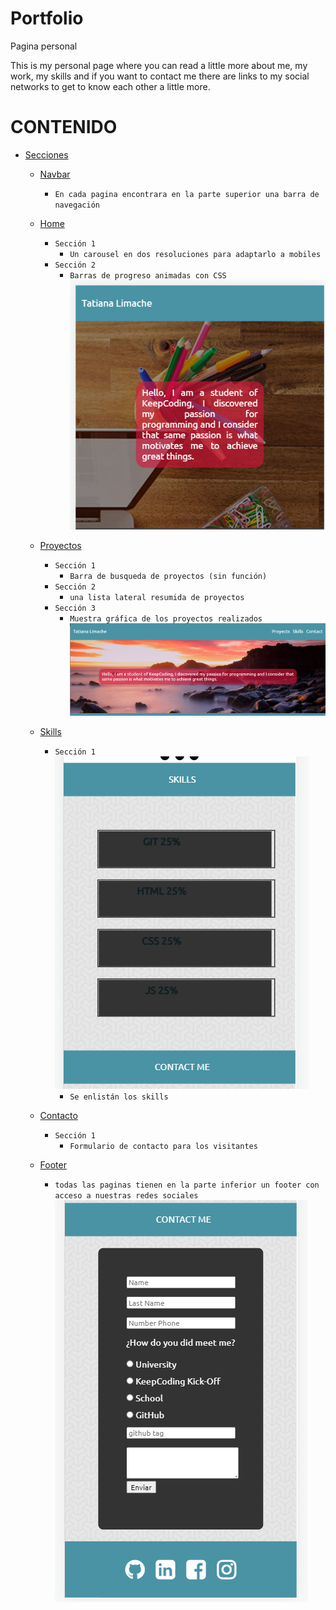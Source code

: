 # Portfolio
Pagina personal
 
This is my personal page where you can read a little more about me, my work, my skills and if you want to contact me there are links to my social networks to get to know each other a little more.
# CONTENIDO

- [Secciones](#.)
  - [Navbar](#Navbar)
    - `En cada pagina encontrara en la parte superior una barra de navegación`
  - [Home](#Home)
    - `Sección 1`
      - `Un carousel en dos resoluciones para adaptarlo a mobiles`      
    - `Sección 2`
      - `Barras de progreso animadas con CSS`
     ![home page](./img/header-page.png)
  - [Proyectos](#Proyectos)
    - `Sección 1`
      - `Barra de busqueda de proyectos (sin función)`
    - `Sección 2`
      - `una lista lateral resumida de proyectos`
    - `Sección 3`
      - `Muestra gráfica de los proyectos realizados `
       ![home page](./img/header-page-deskop.png)
  - [Skills](#Skills)
    - `Sección 1`
      ![home page](./img/skills-page.png)
      - `Se enlistán los skills`
    
  - [Contacto](#Contacto)
    - `Sección 1`
      - `Formulario de contacto para los visitantes`      
  - [Footer](#Footer)
    - `todas las paginas tienen en la parte inferior un footer con acceso a nuestras redes sociales`
      ![home page](./img/contact-page.png)
#
